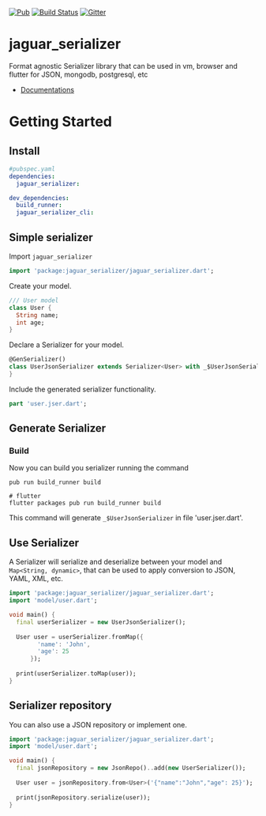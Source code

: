 [![Pub](https://img.shields.io/pub/v/jaguar_serializer.svg)](https://pub.dartlang.org/packages/jaguar_serializer)
[![Build Status](https://travis-ci.org/Jaguar-dart/jaguar_serializer.svg?branch=master)](https://travis-ci.org/Jaguar-dart/jaguar_serializer)
[![Gitter](https://img.shields.io/gitter/room/nwjs/nw.js.svg)](https://gitter.im/jaguar_dart/jaguar)

# jaguar_serializer
Format agnostic Serializer library that can be used in vm, browser and flutter for JSON, mongodb, postgresql, etc

- [Documentations](https://github.com/Jaguar-dart/jaguar_serializer/wiki)

# Getting Started

## Install

```yaml
#pubspec.yaml
dependencies:
  jaguar_serializer: 

dev_dependencies:
  build_runner: 
  jaguar_serializer_cli: 
```

## Simple serializer

Import `jaguar_serializer`

```dart
import 'package:jaguar_serializer/jaguar_serializer.dart';
```

Create your model.

```dart
/// User model
class User {
  String name;
  int age;
}
```

Declare a Serializer for your model.

```dart
@GenSerializer()
class UserJsonSerializer extends Serializer<User> with _$UserJsonSerializer {
}
```

Include the generated serializer functionality.

````dart
part 'user.jser.dart';
````

## Generate Serializer

### Build
Now you can build you serializer running the command

```
pub run build_runner build

# flutter
flutter packages pub run build_runner build
``` 

This command will generate `_$UserJsonSerializer` in file 'user.jser.dart'.

## Use Serializer

A Serializer will serialize and deserialize between your model and `Map<String, dynamic>`, that can be used to apply 
conversion to JSON, YAML, XML, etc.

```dart
import 'package:jaguar_serializer/jaguar_serializer.dart';
import 'model/user.dart';

void main() {
  final userSerializer = new UserJsonSerializer();
  
  User user = userSerializer.fromMap({
        'name': 'John',
        'age': 25
      });
  
  print(userSerializer.toMap(user));
}
```

## Serializer repository

You can also use a JSON repository or implement one.

```dart
import 'package:jaguar_serializer/jaguar_serializer.dart';
import 'model/user.dart';

void main() {
  final jsonRepository = new JsonRepo()..add(new UserSerializer());
  
  User user = jsonRepository.from<User>('{"name":"John","age": 25}');
  
  print(jsonRepository.serialize(user));
}
```
